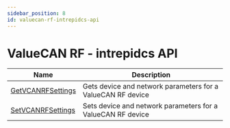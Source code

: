 ```yaml
---
sidebar_position: 8
id: valuecan-rf-intrepidcs-api
---
```


# ValueCAN RF - intrepidcs API

| Name                                                            | Description                                                 |
| --------------------------------------------------------------- | ----------------------------------------------------------- |
| [GetVCANRFSettings](getvcanrfsettings-method-intrepidcs-api)    | Gets device and network parameters for a ValueCAN RF device |
| [SetVCANRFSettings](setvcanrfsettings-method-intrepidcs-api)    | Sets device and network parameters for a ValueCAN RF device |